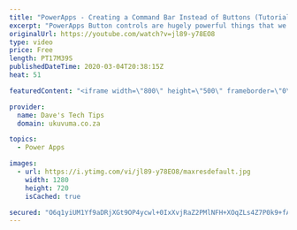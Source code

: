 ```yaml
---
title: "PowerApps - Creating a Command Bar Instead of Buttons (Tutorial)"
excerpt: "PowerApps Button controls are hugely powerful things that we use A LOT, but there are some very good reasons to consider using a gallery as a Command Bar to make it easier to manage the 'buttons', logic and business rules in your apps.  In this beginners video tutorial we will demonstrate how to create"
originalUrl: https://youtube.com/watch?v=jl89-y78EO8
type: video
price: Free
length: PT17M39S
publishedDateTime: 2020-03-04T20:38:15Z
heat: 51

featuredContent: "<iframe width=\"800\" height=\"500\" frameborder=\"0\" src=\"https://www.youtube.com/embed/jl89-y78EO8\" allow=\"accelerometer; autoplay; encrypted-media; gyroscope; picture-in-picture\" allowfullscreen></iframe>"

provider:
  name: Dave's Tech Tips
  domain: ukuvuma.co.za

topics:
  - Power Apps

images:
  - url: https://i.ytimg.com/vi/jl89-y78EO8/maxresdefault.jpg
    width: 1280
    height: 720
    isCached: true

secured: "O6q1yiUM1Yf9aDRjXGt9OP4ycwl+0IxXvjRaZ2PMlNFH+XOqZLs4Z7P0k9+fALTuoxOlmtqT71puXWxE43jdPp1RcMsmUuz95NeXd52GyfgGoM/BgCwXs2lA7a5vP/1or99JIwygF8PZ55erPc9tQd+dLz2yk4Yv8ojyPaIfYShThPU2Rhr/XGgUBlNsktLyk0cstXTL7CEDe4P3MTG7Vw8iYCHkCSa9juX8cWDPIBrPoALaPAGrRCvwDw+ldAVL9KX4BdPgaKqyvPHmwzy5pA67YIBquTfQq0TSs/5gtLCcOB4cHj5F/5YGMRoN/6eYS9CGNDSd4NXnnGzdDeKLDVpcNstPrQmEknVoc3iWsU4Fe8P1k8KohIY6SOfkXCw1k4zRhBJMAQu0j804j4Bp3w==;qe21vniR/2IHL0itHmE7PQ=="
---
```


